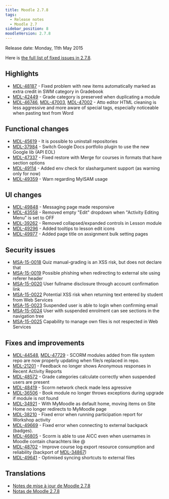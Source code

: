 ```yaml
---
title: Moodle 2.7.8
tags:
  - Release notes
  - Moodle 2.7
sidebar_position: 8
moodleVersion: 2.7.8
---
```

Release date: Monday, 11th May 2015

Here is [the full list of fixed issues in 2.7.8](https://moodle.atlassian.net/secure/IssueNavigator!executeAdvanced.jspa?jqlQuery=project+%3D+mdl+AND+resolution+%3D+fixed+AND+fixVersion+in+%28%222.7.8%22%29+ORDER+BY+priority+DESC&runQuery=true&clear=true).

## Highlights

- [MDL-48187](https://moodle.atlassian.net/browse/MDL-48187) - Fixed problem with new items automatically marked as extra credit in SWM category in Gradebook
- [MDL-42449](https://moodle.atlassian.net/browse/MDL-42449) - Grade category is preserved when duplicating a module
- [MDL-46746](https://moodle.atlassian.net/browse/MDL-46746), [MDL-47003](https://moodle.atlassian.net/browse/MDL-47003), [MDL-47002](https://moodle.atlassian.net/browse/MDL-47002) - Atto editor HTML cleaning is less aggressive and more aware of special tags, especially noticeable when pasting text from Word

## Functional changes

- [MDL-45619](https://moodle.atlassian.net/browse/MDL-45619) - It is possible to uninstall repositories
- [MDL-37984](https://moodle.atlassian.net/browse/MDL-37984) - Switch Google Docs portfolio plugin to use the new Google lib (API EOL)
- [MDL-47337](https://moodle.atlassian.net/browse/MDL-47337) - Fixed restore with Merge for courses in formats that have section options
- [MDL-49114](https://moodle.atlassian.net/browse/MDL-49114) - Added env check for slashargument support (as warning only for now)
- [MDL-49359](https://moodle.atlassian.net/browse/MDL-49359) - Warn regarding MyISAM usage

## UI changes

- [MDL-49848](https://moodle.atlassian.net/browse/MDL-49848) - Messaging page made responsive
- [MDL-43558](https://moodle.atlassian.net/browse/MDL-43558) - Removed empty "Edit" dropdown when "Activity Editing Menu" is set to OFF
- [MDL-39262](https://moodle.atlassian.net/browse/MDL-39262) - Removed collapsed/expanded controls in Lesson module
- [MDL-49296](https://moodle.atlassian.net/browse/MDL-49296) - Added tooltips to lesson edit icons
- [MDL-49977](https://moodle.atlassian.net/browse/MDL-49977) - Added page title on assignment bulk setting pages

## Security issues

- [MSA-15-0018](https://moodle.org/mod/forum/discuss.php?d=313681) Quiz manual-grading is an XSS risk, but does not declare that
- [MSA-15-0019](https://moodle.org/mod/forum/discuss.php?d=313682) Possible phishing when redirecting to external site using referer header
- [MSA-15-0020](https://moodle.org/mod/forum/discuss.php?d=313683) User fullname disclosure through account confirmation link
- [MSA-15-0022](https://moodle.org/mod/forum/discuss.php?d=313685) Potential XSS risk when returning text entered by student from Web Services
- [MSA-15-0023](https://moodle.org/mod/forum/discuss.php?d=313686) Suspended user is able to login when confirming email
- [MSA-15-0024](https://moodle.org/mod/forum/discuss.php?d=313687) User with suspended enrolment can see sections in the navigation tree
- [MSA-15-0025](https://moodle.org/mod/forum/discuss.php?d=313688) Capability to manage own files is not respected in Web Services

## Fixes and improvements

- [MDL-44548](https://moodle.atlassian.net/browse/MDL-44548), [MDL-47729](https://moodle.atlassian.net/browse/MDL-47729) - SCORM modules added from file system repo are now properly updating when file/s replaced in repo.
- [MDL-21201](https://moodle.atlassian.net/browse/MDL-21201) - Feedback no longer shows Anonymous responses in Recent Activity Reports
- [MDL-48572](https://moodle.atlassian.net/browse/MDL-48572) - Grade categories calculate correctly when suspended users are present
- [MDL-48419](https://moodle.atlassian.net/browse/MDL-48419) - Scorm network check made less agressive
- [MDL-36506](https://moodle.atlassian.net/browse/MDL-36506) - Book module no longer throws exceptions during upgrade if module is not found
- [MDL-34921](https://moodle.atlassian.net/browse/MDL-34921) - With MyMoodle as default home, moving items on Site Home no longer redirects to MyMoodle page
- [MDL-38210](https://moodle.atlassian.net/browse/MDL-38210) - Fixed error when running participation report for Workshop activity
- [MDL-49669](https://moodle.atlassian.net/browse/MDL-49669) - Fixed error when connecting to external backpack (badges).
- [MDL-46805](https://moodle.atlassian.net/browse/MDL-46805) - Scorm is able to use AICC even when usernames in Moodle contain charachters like @
- [MDL-48702](https://moodle.atlassian.net/browse/MDL-48702) - Improve course log export resource consumption and reliability (backport of [MDL-34867](https://moodle.atlassian.net/browse/MDL-34867))
- [MDL-49641](https://moodle.atlassian.net/browse/MDL-49641) - Optimised syncing shortcuts to external files

## Translations

- [Notes de mise à jour de Moodle 2.7.8](https://docs.moodle.org/fr/Notes_de_mise_à_jour_de_Moodle_2.7.8)
- [Notas de Moodle 2.7.8](https://docs.moodle.org/es/Notas_de_Moodle_2.7.8)
